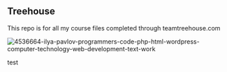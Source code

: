 ## Treehouse

This repo is for all my course files completed through teamtreehouse.com

![4536664-ilya-pavlov-programmers-code-php-html-wordpress-computer-technology-web-development-text-work](https://user-images.githubusercontent.com/86666889/123814430-ad246d00-d8c3-11eb-8bdd-0a981c1d1f56.jpg)

test